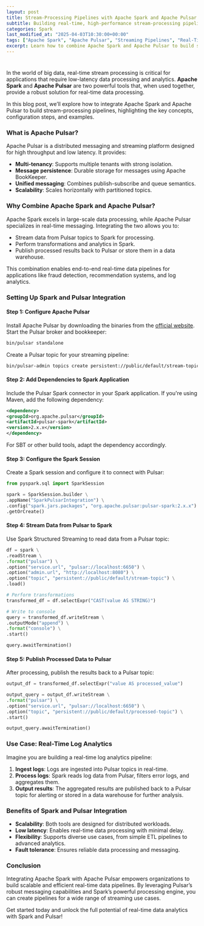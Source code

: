```yaml
---
layout: post
title: Stream-Processing Pipelines with Apache Spark and Apache Pulsar
subtitle: Building real-time, high-performance stream-processing pipelines using Apache Spark and Apache Pulsar.
categories: Spark
last_modified_at: "2025-04-03T10:30:00+00:00"
tags: ["Apache Spark", "Apache Pulsar", "Streaming Pipelines", "Real-Time Data", "Big Data", "Data Engineering"]
excerpt: Learn how to combine Apache Spark and Apache Pulsar to build scalable and efficient stream-processing pipelines for real-time data analytics.
---
```


#

In the world of big data, real-time stream processing is critical for applications that require low-latency data processing and analytics. **Apache Spark** and **Apache Pulsar** are two powerful tools that, when used together, provide a robust solution for real-time data processing.

In this blog post, we’ll explore how to integrate Apache Spark and Apache Pulsar to build stream-processing pipelines, highlighting the key concepts, configuration steps, and examples.

### What is Apache Pulsar?

Apache Pulsar is a distributed messaging and streaming platform designed for high throughput and low latency. It provides:

- **Multi-tenancy**: Supports multiple tenants with strong isolation.
- **Message persistence**: Durable storage for messages using Apache BookKeeper.
- **Unified messaging**: Combines publish-subscribe and queue semantics.
- **Scalability**: Scales horizontally with partitioned topics.

### Why Combine Apache Spark and Apache Pulsar?

Apache Spark excels in large-scale data processing, while Apache Pulsar specializes in real-time messaging. Integrating the two allows you to:

- Stream data from Pulsar topics to Spark for processing.
- Perform transformations and analytics in Spark.
- Publish processed results back to Pulsar or store them in a data warehouse.

This combination enables end-to-end real-time data pipelines for applications like fraud detection, recommendation systems, and log analytics.

### Setting Up Spark and Pulsar Integration

#### Step 1: Configure Apache Pulsar

Install Apache Pulsar by downloading the binaries from the [official website](https://pulsar.apache.org/). Start the Pulsar broker and bookkeeper:

```bash
bin/pulsar standalone
```

Create a Pulsar topic for your streaming pipeline:

```bash
bin/pulsar-admin topics create persistent://public/default/stream-topic
```

#### Step 2: Add Dependencies to Spark Application

Include the Pulsar Spark connector in your Spark application. If you're using Maven, add the following dependency:

```xml
<dependency>
<groupId>org.apache.pulsar</groupId>
<artifactId>pulsar-spark</artifactId>
<version>2.x.x</version>
</dependency>
```

For SBT or other build tools, adapt the dependency accordingly.

#### Step 3: Configure the Spark Session

Create a Spark session and configure it to connect with Pulsar:

```python
from pyspark.sql import SparkSession

spark = SparkSession.builder \
.appName("SparkPulsarIntegration") \
.config("spark.jars.packages", "org.apache.pulsar:pulsar-spark:2.x.x") \
.getOrCreate()
```

#### Step 4: Stream Data from Pulsar to Spark

Use Spark Structured Streaming to read data from a Pulsar topic:

```python
df = spark \
.readStream \
.format("pulsar") \
.option("service.url", "pulsar://localhost:6650") \
.option("admin.url", "http://localhost:8080") \
.option("topic", "persistent://public/default/stream-topic") \
.load()

# Perform transformations
transformed_df = df.selectExpr("CAST(value AS STRING)")

# Write to console
query = transformed_df.writeStream \
.outputMode("append") \
.format("console") \
.start()

query.awaitTermination()
```

#### Step 5: Publish Processed Data to Pulsar

After processing, publish the results back to a Pulsar topic:

```python
output_df = transformed_df.selectExpr("value AS processed_value")

output_query = output_df.writeStream \
.format("pulsar") \
.option("service.url", "pulsar://localhost:6650") \
.option("topic", "persistent://public/default/processed-topic") \
.start()

output_query.awaitTermination()
```

### Use Case: Real-Time Log Analytics

Imagine you are building a real-time log analytics pipeline:

1. **Ingest logs**: Logs are ingested into Pulsar topics in real-time.
2. **Process logs**: Spark reads log data from Pulsar, filters error logs, and aggregates them.
3. **Output results**: The aggregated results are published back to a Pulsar topic for alerting or stored in a data warehouse for further analysis.

### Benefits of Spark and Pulsar Integration

- **Scalability**: Both tools are designed for distributed workloads.
- **Low latency**: Enables real-time data processing with minimal delay.
- **Flexibility**: Supports diverse use cases, from simple ETL pipelines to advanced analytics.
- **Fault tolerance**: Ensures reliable data processing and messaging.

### Conclusion

Integrating Apache Spark with Apache Pulsar empowers organizations to build scalable and efficient real-time data pipelines. By leveraging Pulsar’s robust messaging capabilities and Spark’s powerful processing engine, you can create pipelines for a wide range of streaming use cases.

Get started today and unlock the full potential of real-time data analytics with Spark and Pulsar!

